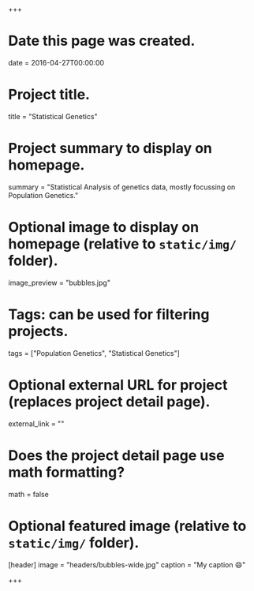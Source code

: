 +++
# Date this page was created.
date = 2016-04-27T00:00:00

# Project title.
title = "Statistical Genetics"

# Project summary to display on homepage.
summary = "Statistical Analysis of genetics data, mostly focussing on Population Genetics."

# Optional image to display on homepage (relative to `static/img/` folder).
image_preview = "bubbles.jpg"

# Tags: can be used for filtering projects.
tags = ["Population Genetics", "Statistical Genetics"]

# Optional external URL for project (replaces project detail page).
external_link = ""

# Does the project detail page use math formatting?
math = false

# Optional featured image (relative to `static/img/` folder).
[header]
image = "headers/bubbles-wide.jpg"
caption = "My caption :smile:"

+++

